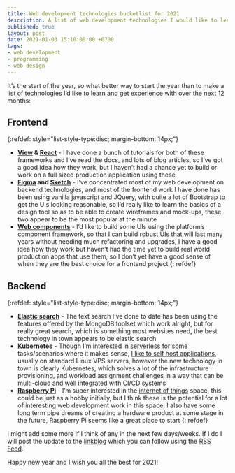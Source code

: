 ```yaml
---
title: Web development technologies bucketlist for 2021
description: A list of web development technologies I would like to learn and get hands-on experience with over the next 12 months
published: true
layout: post
date: 2021-01-03 15:10:00:00 +0700
tags:
- web development
- programming
- web design
---
```

It’s the start of the year, so what better way to start the year than to make a list of technologies I’d like to learn and get experience with over the next 12 months:

## Frontend

{:refdef: style="list-style-type:disc; margin-bottom: 14px;"}
- **[View](https://vuejs.org) & [React](https://reactjs.org)** - I have done a bunch of tutorials for both of these frameworks and I’ve read the docs, and lots of blog articles, so I’ve got a good idea how they work, but I haven’t had a chance yet to build or work on a full sized production application using these 
- **[Figma](https://www.figma.com) and [Sketch](https://www.sketch.com)** - I’ve concentrated most of my web development on backend technologies, and most of the frontend work I have done has been using vanilla javascript and JQuery, with quite a lot of Bootstrap to get the UIs looking reasonable, so I’d really like to learn the basics of a design tool so as to be able to create wireframes and mock-ups, these two appear to be the most popular at the minute
- **[Web components](https://developer.mozilla.org/en-US/docs/Web/Web_Components)** - I’d like to build some UIs using the platform’s component framework, so that I can build robust UIs that will last many years without needing much refactoring and upgrades, I have a good idea how they work but haven’t had the time yet to build real world production apps that use them, so I don’t yet have a good sense of when they are the best choice for a frontend project
{: refdef}

## Backend

{:refdef: style="list-style-type:disc; margin-bottom: 14px;"}
- **[Elastic search](https://www.elastic.co/elasticsearch)** - The text search I’ve done to date has been using the features offered by the MongoDB toolset which work alright, but for really great search, which is something most websites need, the best technology in town appears to be elastic search 
- **[Kubernetes](https://kubernetes.io)** - Though I’m interested in [serverless](https://en.m.wikipedia.org/wiki/Serverless_computing) for some tasks/scenarios where it makes sense, [I like to self host applications](https://blog.markjgsmith.com/2020/11/13/robust-nodejs-deployment-architecture.html), usually on standard Linux VPS servers, however the new technology in town is clearly Kubernetes, which solves a lot of the infrastructure provisioning, and workload assignment challenges in a way that can be multi-cloud and well integrated with CI/CD systems
- **[Raspberry Pi](https://www.raspberrypi.org)** - I’m super interested in the [internet of things](https://en.m.wikipedia.org/wiki/Internet_of_things) space, this could be just as a hobby initially, but I think these is the potential for a lot of interesting web development work in this space, I also have some long term pipe dreams of creating a hardware product at some stage in the future, Raspberry Pi seems like a great place to start
{: refdef}

I might add some more if I think of any in the next few days/weeks. If I do I will post the update to the [linkblog](https://links.markjgsmith.com) which you can follow using the [RSS Feed](https://links.markjgsmith.com/feeds/daily/rss).

Happy new year and I wish you all the best for 2021!